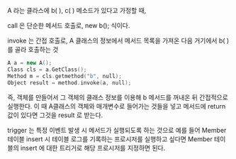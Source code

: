 A 라는 클라스에 b( ), c( ) 메소드가 있다고 가정할 때,

call 은 단순한 메서드 호출로, new b(); 식이다.

invoke 는 간접 호출로, A 클래스의 정보에서 메서드 목록을 가져온 다음 거기에서 b( )를 골라 호출하는 것
```c++
A a = new A();
Class cls = a.GetClass();
Method m = cls.getmethod("b", null);
Object result = method.invoke(a, null);
```
즉, 객체를 만들어서 그 객체의 클래스 정보를 이용해 b 메서드를 꺼내온 뒤 간접적으로 실행한다. 이 때 A클래스의 객체와 매개변수로 들어가는 것들을 넣고 메서드에 return 값이 있다면 그것을 result 로 받는다. 

trigger 는 특정 이벤트 발생 시 메서드가 실행되도록 하는 것으로 예를 들어 Member 테이블 insert 시 테이블 로그를 기록하는 프로시저를 실행하고 싶다면  Member 테이블의 insert 에 대한 트리거로 해당 프로시저를 지정하면 된다.